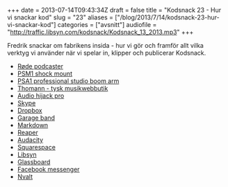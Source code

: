 +++
date = 2013-07-14T09:43:34Z
draft = false
title = "Kodsnack 23 - Hur vi snackar kod"
slug = "23"
aliases = ["/blog/2013/7/14/kodsnack-23-hur-vi-snackar-kod"]
categories = ["avsnitt"]
audiofile = "http://traffic.libsyn.com/kodsnack/Kodsnack_13_2013.mp3"
+++

Fredrik snackar om fabrikens insida - hur vi gör och framför allt vilka verktyg vi använder när vi spelar in, klipper och publicerar Kodsnack.


* [Røde podcaster](http://www.rodemic.com/mics/podcaster)
* [PSM1 shock mount](http://www.rodemic.com/accessories/psm1)
* [PSA1 professional studio boom arm](http://www.rodemic.com/accessories/psa1)
* [Thomann - tysk musikwebbutik](http://www.thomann.de)
* [Audio hijack pro](https://rogueamoeba.com/audiohijackpro/)
* [Skype](http://www.skype.com)
* [Dropbox](http://www.dropbox.com)
* [Garage band](http://www.apple.com/ilife/garageband/)
* [Markdown](http://daringfireball.net/projects/markdown/)
* [Reaper](http://www.reaper.fm)
* [Audacity](http://audacity.sourceforge.net)
* [Squarespace](http://www.squarespace.com)
* [Libsyn](http://www.libsyn.com)
* [Glassboard](http://glassboard.com)
* [Facebook messenger](https://en.wikipedia.org/wiki/Facebook_Messenger)
* [Nvalt](http://brettterpstra.com/projects/nvalt/)

